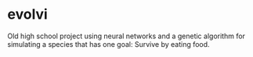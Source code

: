 # evolvi
Old high school project using neural networks and a genetic algorithm for simulating a species that has one goal: Survive by eating food.
